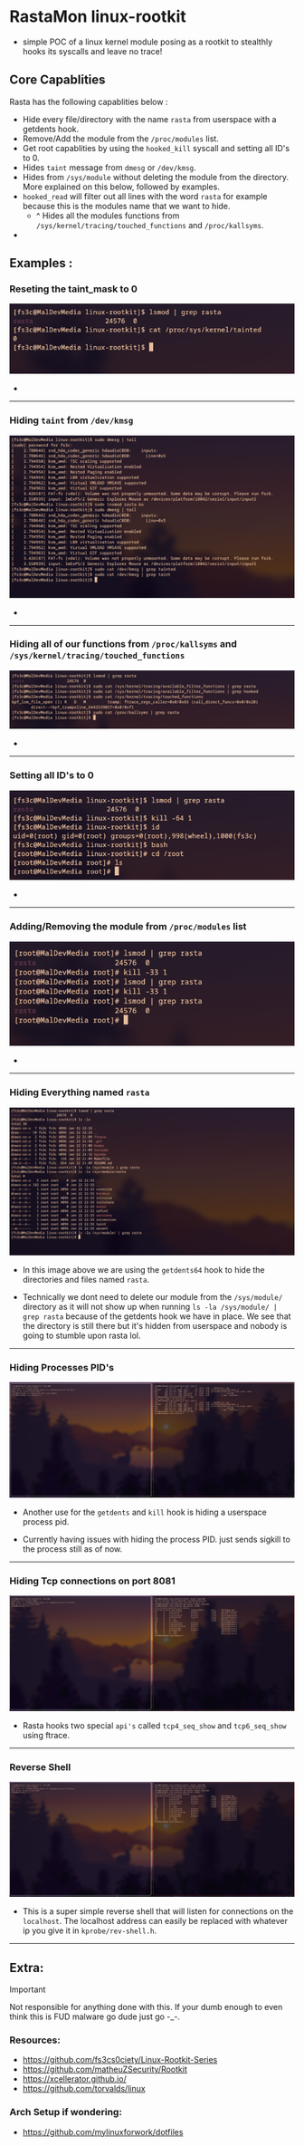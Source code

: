 # RastaMon linux-rootkit
* simple POC of a linux kernel module posing as a rootkit to stealthly hooks its syscalls and leave no trace!

## Core Capablities
Rasta has the following capablities below :

 * Hide every file/directory with the name `rasta` from userspace with a getdents hook.
 * Remove/Add the module from the `/proc/modules` list.
 * Get root capablities by using the `hooked_kill` syscall and setting all ID's to 0.
 * Hides `taint` message from `dmesg` or `/dev/kmsg`.
 * Hides from `/sys/module` without deleting the module from the directory. More explained on this below, followed by examples.
 * `hooked_read` will filter out all lines with the word `rasta` for example because this is the modules name that we want to hide.
   * ^ Hides all the modules functions from `/sys/kernel/tracing/touched_functions` and `/proc/kallsyms`.
 *  


## Examples :

### Reseting the taint_mask to 0

<p align="center"><img src=".img/taint_mask.jpg"></p>

 * 

---
### Hiding `taint` from `/dev/kmsg`

<p align="center"><img src=".img/dmesg.jpg"></p>

 * 

---
### Hiding all of our functions from `/proc/kallsyms` and `/sys/kernel/tracing/touched_functions`

<p align="center"><img src=".img/hide.jpg"></p>

 * 

---
### Setting all ID's to 0

<p align="center"><img src=".img/root.jpg"></p>

 * 

---
### Adding/Removing the module from `/proc/modules` list

<p align="center"><img src=".img/lsmod.jpg"></p>

 * 

---
### Hiding Everything named `rasta`

<p align="center"><img src=".img/getdents64.jpg"></p>

 * In this image above we are using the `getdents64` hook to hide the directories and files named `rasta`. 

 * Technically we dont need to delete our module from the `/sys/module/` directory as it will not show up when running `ls -la /sys/module/ | grep rasta` because of the getdents hook we have in place. We see that the directory is still there but it's hidden from userspace and nobody is going to stumble upon rasta lol.

---
### Hiding Processes PID's 

<p align="center"><img src=".img/PID.jpg"></p>

 * Another use for the `getdents` and `kill` hook is hiding a userspace process pid. 

 * Currently having issues with hiding the process PID. just sends sigkill to the process still as of now. 
---
### Hiding Tcp connections on port 8081

<p align="center"><img src=".img/tcp.jpg"></p>

 * Rasta hooks two special `api's` called `tcp4_seq_show` and `tcp6_seq_show` using ftrace. 

---
### Reverse Shell 

<p align="center"><img src=".img/tcp.jpg"></p>

 * This is a super simple reverse shell that will listen for connections on the `localhost`. The localhost address can easily be replaced with whatever ip you give it in `kprobe/rev-shell.h`.

--- 

## Extra:
 > [!Important]
 > Not responsible for anything done with this. If your dumb enough to even think this is FUD malware go dude just go -_-. 

 ### Resources:
  
  * https://github.com/fs3cs0ciety/Linux-Rootkit-Series
  * https://github.com/matheuZSecurity/Rootkit
  * https://xcellerator.github.io/
  * https://github.com/torvalds/linux
  
 ### Arch Setup if wondering:
  * https://github.com/mylinuxforwork/dotfiles
